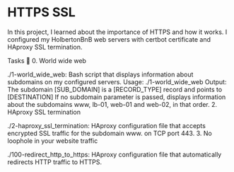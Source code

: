 # HTTPS SSL
In this project, I learned about the importance of HTTPS and how it works. I configured my HolbertonBnB web servers with certbot certificate and HAproxy SSL termination.

Tasks 📃
0. World wide web

./1-world_wide_web: Bash script that displays information about subdomains on my configured servers.
Usage: ./1-world_wide_web <domain> <subdomain>
Output: The subdomain [SUB_DOMAIN] is a [RECORD_TYPE] record and points to [DESTINATION]
If no subdomain parameter is passed, displays information about the subdomains www, lb-01, web-01 and web-02, in that order.
2. HAproxy SSL termination

./2-haproxy_ssl_termination: HAproxy configuration file that accepts encrypted SSL traffic for the subdomain www. on TCP port 443.
3. No loophole in your website traffic

./100-redirect_http_to_https: HAproxy configuration file that automatically redirects HTTP traffic to HTTPS.
